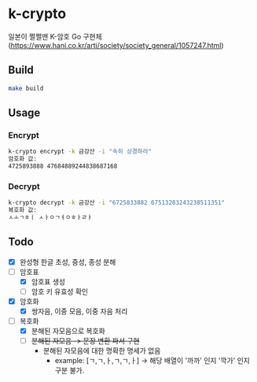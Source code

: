 # k-crypto

일본이 쩔쩔맨 K-암호 Go 구현체(https://www.hani.co.kr/arti/society/society_general/1057247.html)

## Build
```bash
make build
```

## Usage

### Encrypt
```bash
k-crypto encrypt -k 금강산 -i "속히 상경하라"
암호화 값:
4725893888 47684889244838687168
```

### Decrypt
```bash
k-crypto decrypt -k 금강산 -i "6725833882 67513283243238511351" 
복호화 값:
ㅅㅗㄱㅎㅣ ㅅㅏㅇㄱㅕㅇㅎㅏㄹㅏ
```

## Todo

- [x] 완성형 한글 초성, 중성, 종성 분해
- [ ] 암호표
  - [x] 암호표 생성
  - [ ] 암호 키 유효성 확인
- [x] 암호화
  - [x] 쌍자음, 이중 모음, 이중 자음 처리
- [ ] 복호화
  - [x] 분해된 자모음으로 복호화
  - [ ] ~~분해된 자모음 -> 문장 변환 파서 구현~~ 
    - 분해된 자모음에 대한 명확한 명세가 없음
      - example: [ㄱ,ㄱ,ㅏ,ㄱ,ㄱ,ㅏ] -> 해당 배열이 '까까' 인지 '깍가' 인지 구분 불가.
